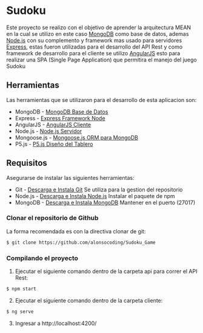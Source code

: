# Sudoku
Este proyecto se realizo con el objetivo de aprender la arquitectura MEAN
en la cual se utilizo en este caso [MongoDB](http://www.mongodb.org/) como base de datos,
ademas [Node.js](http://www.nodejs.org/) con su complemento y framework mas usado para 
servidores [Express](http://expressjs.com/), estas fueron utilizadas para el desarrollo del
API Rest y como framework de desarrollo para el cliente se utilizo [AngularJS](http://angularjs.org/)
esto para realizar una SPA (Single Page Application) que permitira el manejo del juego Sudoku

## Herramientas
Las herramientas que se utilizaron para el desarrollo de esta aplicacion son:
* MongoDB - [MongoDB Base de Datos](http://mongodb.org/) 
* Express - [Express Framework Node](http://expressjs.com/)
* AngularJS - [AngularJS Cliente](http://angularjs.org/)
* Node.js - [Node.js Servidor](http://nodejs.org/)
* Mongoose.js - [Mongoose.js ORM para MongoDB](http://mongoosejs.com/)
* P5.js - [P5.js Diseño del Tablero](https://p5js.org/)

## Requisitos
Asegurarse de instalar las siguientes herramientas:
* Git - [Descarga e Instala Git](https://git-scm.com/downloads) Se utiliza para la gestion del repositorio
* Node.js - [Descarga e Instala Node.js](https://nodejs.org/en/download/) Instalar el paquete de npm
* MongoDB - [Descarga e Instala MongoDB](http://www.mongodb.org/downloads) Mantener en el puerto (27017)

### Clonar el repositorio de Github
La forma recomendada es con la directiva clonar de git:

```bash
$ git clone https://github.com/alonsocoding/Sudoku_Game
```

### Compilando el proyecto

1) Ejecutar el siguiente comando dentro de la carpeta api para correr el API Rest:

```bash
$ npm start
```

2) Ejecutar el siguiente comando dentro de la carpeta cliente:

```bash
$ ng serve
```

3) Ingresar a http://localhost:4200/ 


